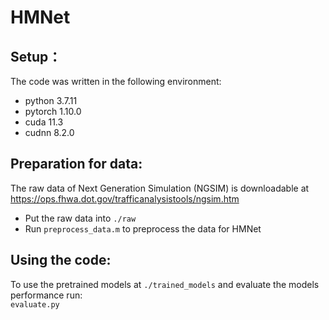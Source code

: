 # HMNet
## Setup：
The code was written in the following environment:  
- python 3.7.11  
- pytorch 1.10.0  
- cuda 11.3  
- cudnn 8.2.0  

## Preparation for data:
The raw data of Next Generation Simulation (NGSIM) is downloadable at https://ops.fhwa.dot.gov/trafficanalysistools/ngsim.htm   
- Put the raw data into `./raw`
- Run `preprocess_data.m` to preprocess the data for HMNet  

## Using the code:
To use the pretrained models at `./trained_models` and evaluate the models performance run:  
`evaluate.py`
